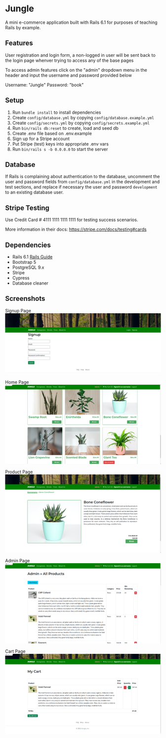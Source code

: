# Jungle

A mini e-commerce application built with Rails 6.1 for purposes of teaching Rails by example.

## Features

User registration and login form, a non-logged in user will be sent back to the login page whenver trying to access any of the base pages

To access admin features click on the "admin" dropdown menu in the header and input the username and password provided below

Username: "Jungle"
Password: "book"


## Setup

1. Run `bundle install` to install dependencies
2. Create `config/database.yml` by copying `config/database.example.yml`
3. Create `config/secrets.yml` by copying `config/secrets.example.yml`
4. Run `bin/rails db:reset` to create, load and seed db
5. Create .env file based on .env.example
6. Sign up for a Stripe account
7. Put Stripe (test) keys into appropriate .env vars
8. Run `bin/rails s -b 0.0.0.0` to start the server

## Database

If Rails is complaining about authentication to the database, uncomment the user and password fields from `config/database.yml` in the development and test sections, and replace if necessary the user and password `development` to an existing database user.

## Stripe Testing

Use Credit Card # 4111 1111 1111 1111 for testing success scenarios.

More information in their docs: <https://stripe.com/docs/testing#cards>

## Dependencies

- Rails 6.1 [Rails Guide](http://guides.rubyonrails.org/v6.1/)
- Bootstrap 5
- PostgreSQL 9.x
- Stripe
- Cypress
- Database cleaner

## Screenshots

Signup Page
!["Signup](https://github.com/wundeeh/jungle/blob/master/docs/1_Signup_Page.png?raw=true)

Home Page
!["Home"](https://github.com/wundeeh/jungle/blob/master/docs/2_Home_Page.png?raw=true)

Product Page
!["Product"](https://github.com/wundeeh/jungle/blob/master/docs/2_Product_Page.png?raw=true)

Admin Page
!["Admin"](https://github.com/wundeeh/jungle/blob/master/docs/4_Admin_Page.png?raw=true)

Cart Page
!["Cart"](https://github.com/wundeeh/jungle/blob/master/docs/5_Item_In_Cart.png?raw=true)